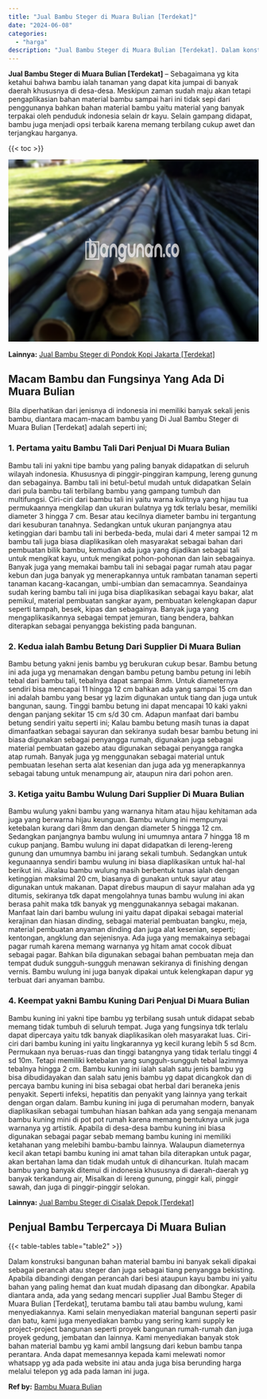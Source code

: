 ```yaml
---
title: "Jual Bambu Steger di Muara Bulian [Terdekat]"
date: "2024-06-08"
categories: 
  - "harga"
description: "Jual Bambu Steger di Muara Bulian [Terdekat]. Dalam konstruksi bangunan bahan material bambu ini banyak sekali dipakai sebagai perancah atau steger dan juga..."
---
```


**Jual Bambu Steger di Muara Bulian \[Terdekat\]** – Sebagaimana yg kita ketahui bahwa bambu ialah tanaman yang dapat kita jumpai di banyak daerah khususnya di desa-desa. Meskipun zaman sudah maju akan tetapi pengaplikasian bahan material bambu sampai hari ini tidak sepi dari penggunanya bahkan bahan material bambu yaitu material yang banyak terpakai oleh penduduk indonesia selain dr kayu. Selain gampang didapat, bambu juga menjadi opsi terbaik karena memang terbilang cukup awet dan terjangkau harganya.

{{< toc >}}

![Jual Bambu Steger di Muara Bulian [Terdekat]](/images/jual-bambu-tali-10.png)

**Lainnya:** [Jual Bambu Steger di Pondok Kopi Jakarta \[Terdekat\]](https://bambu.bangunan.co/jual-bambu-steger-di-pondok-kopi-jakarta-terdekat/)

## Macam Bambu dan Fungsinya Yang Ada Di Muara Bulian

Bila diperhatikan dari jenisnya di indonesia ini memiliki banyak sekali jenis bambu, diantara macam-macam bambu yang Di Jual Bambu Steger di Muara Bulian \[Terdekat\] adalah seperti ini;

### 1\. Pertama yaitu Bambu Tali Dari Penjual Di Muara Bulian

Bambu tali ini yakni tipe bambu yang paling banyak didapatkan di seluruh wilayah indonesia. Khususnya di pinggir-pinggiran kampung, lereng gunung dan sebagainya. Bambu tali ini betul-betul mudah untuk didapatkan Selain dari pula bambu tali terbilang bambu yang gampang tumbuh dan multifungsi. Ciri-ciri dari bambu tali ini yaitu warna kulitnya yang hijau tua permukaannya mengkilap dan ukuran bulatnya yg tdk terlalu besar, memiliki diameter 3 hingga 7 cm. Besar atau kecilnya diameter bambu ini tergantung dari kesuburan tanahnya. Sedangkan untuk ukuran panjangnya atau ketinggian dari bambu tali ini berbeda-beda, mulai dari 4 meter sampai 12 m bambu tali juga biasa diaplikasikan oleh masyarakat sebagai bahan dari pembuatan bilik bambu, kemudian ada juga yang dijadikan sebagai tali untuk mengikat kayu, untuk mengikat pohon-pohonan dan lain sebagainya. Banyak juga yang memakai bambu tali ini sebagai pagar rumah atau pagar kebun dan juga banyak yg menerapkannya untuk rambatan tanaman seperti tanaman kacang-kacangan, umbi-umbian dan semacamnya. Seandainya sudah kering bambu tali ini juga bisa diaplikasikan sebagai kayu bakar, alat pemikul, material pembuatan sangkar ayam, pembuatan kelengkapan dapur seperti tampah, besek, kipas dan sebagainya. Banyak juga yang mengaplikasikannya sebagai tempat jemuran, tiang bendera, bahkan diterapkan sebagai penyangga bekisting pada bangunan.

### 2\. Kedua ialah Bambu Betung Dari Supplier Di Muara Bulian

Bambu betung yakni jenis bambu yg berukuran cukup besar. Bambu betung ini ada juga yg menamakan dengan bambu petung bambu petung ini lebih tebal dari bambu tali, tebalnya dapat sampai 8mm. Untuk diameternya sendiri bisa mencapai 11 hingga 12 cm bahkan ada yang sampai 15 cm dan ini adalah bambu yang besar yg lazim digunakan untuk tiang dan juga untuk bangunan, saung. Tinggi bambu betung ini dapat mencapai 10 kaki yakni dengan panjang sekitar 15 cm s/d 30 cm. Adapun manfaat dari bambu betung sendiri yaitu seperti ini; Kalau bambu betung masih tunas ia dapat dimanfaatkan sebagai sayuran dan sekiranya sudah besar bambu betung ini biasa digunakan sebagai penyangga rumah, digunakan juga sebagai material pembuatan gazebo atau digunakan sebagai penyangga rangka atap rumah. Banyak juga yg menggunakan sebagai material untuk pembuatan lesehan serta alat kesenian dan juga ada yg menerapkannya sebagai tabung untuk menampung air, ataupun nira dari pohon aren.

### 3\. Ketiga yaitu Bambu Wulung Dari Supplier Di Muara Bulian

Bambu wulung yakni bambu yang warnanya hitam atau hijau kehitaman ada juga yang berwarna hijau keunguan. Bambu wulung ini mempunyai ketebalan kurang dari 8mm dan dengan diameter 5 hingga 12 cm. Sedangkan panjangnya bambu wulung ini umumnya antara 7 hingga 18 m cukup panjang. Bambu wulung ini dapat didapatkan di lereng-lereng gunung dan umumnya bambu ini jarang sekali tumbuh. Sedangkan untuk kegunaannya sendiri bambu wulung ini biasa diaplikasikan untuk hal-hal berikut ini. Jikalau bambu wulung masih berbentuk tunas ialah dengan ketinggian maksimal 20 cm, biasanya di gunakan untuk sayur atau digunakan untuk makanan. Dapat direbus maupun di sayur malahan ada yg ditumis, sekiranya tdk dapat mengolahnya tunas bambu wulung ini akan berasa pahit maka tdk banyak yg menggunakannya sebagai makanan. Manfaat lain dari bambu wulung ini yaitu dapat dipakai sebagai material kerajinan dan hiasan dinding, sebagai material pembuatan bangku, meja, material pembuatan anyaman dinding dan juga alat kesenian, seperti; kentongan, angklung dan sejenisnya. Ada juga yang memakainya sebagai pagar rumah karena memang warnanya yg hitam amat cocok dibuat sebagai pagar. Bahkan bila digunakan sebagai bahan pembuatan meja dan tempat duduk sungguh-sungguh menawan sekiranya di finishing dengan vernis. Bambu wulung ini juga banyak dipakai untuk kelengkapan dapur yg terbuat dari anyaman bambu.

### 4\. Keempat yakni Bambu Kuning Dari Penjual Di Muara Bulian

Bambu kuning ini yakni tipe bambu yg terbilang susah untuk didapat sebab memang tidak tumbuh di seluruh tempat. Juga yang fungsinya tdk terlalu dapat dipercaya yaitu tdk banyak diaplikasikan oleh masyarakat luas. Ciri-ciri dari bambu kuning ini yaitu lingkarannya yg kecil kurang lebih 5 sd 8cm. Permukaan nya beruas-ruas dan tinggi batangnya yang tidak terlalu tinggi 4 sd 10m. Tetapi memiliki ketebalan yang sungguh-sungguh tebal lazimnya tebalnya hingga 2 cm. Bambu kuning ini ialah salah satu jenis bambu yg bisa dibudidayakan dan salah satu jenis bambu yg dapat dicangkok dan di percaya bambu kuning ini bisa sebagai obat herbal dari beraneka jenis penyakit. Seperti infeksi, hepatitis dan penyakit yang lainnya yang terkait dengan organ dalam. Bambu kuning ini juga di perumahan modern, banyak diaplikasikan sebagai tumbuhan hiasan bahkan ada yang sengaja menanam bambu kuning mini di pot pot rumah karena memang bentuknya unik juga warnanya yg artistik. Apabila di desa-desa bambu kuning ini biasa digunakan sebagai pagar sebab memang bambu kuning ini memiliki ketahanan yang melebihi bambu-bambu lainnya. Walaupun diameternya kecil akan tetapi bambu kuning ini amat tahan bila diterapkan untuk pagar, akan bertahan lama dan tidak mudah untuk di dihancurkan. Itulah macam bambu yang banyak ditemui di indonesia khususnya di daerah-daerah yg banyak terkandung air, Misalkan di lereng gunung, pinggir kali, pinggir sawah, dan juga di pinggir-pinggir selokan.

**Lainnya:** [Jual Bambu Steger di Cisalak Depok \[Terdekat\]](https://bambu.bangunan.co/jual-bambu-steger-di-cisalak-depok-terdekat/)

## Penjual Bambu Terpercaya Di Muara Bulian

{{< table-tables table="table2" >}}

Dalam konstruksi bangunan bahan material bambu ini banyak sekali dipakai sebagai perancah atau steger dan juga sebagai tiang penyangga bekisting. Apabila dibandingi dengan perancah dari besi ataupun kayu bambu ini yaitu bahan yang paling hemat dan kuat mudah dipasang dan dibongkar. Apabila diantara anda, ada yang sedang mencari supplier Jual Bambu Steger di Muara Bulian \[Terdekat\], terutama bambu tali atau bambu wulung, kami menyediakannya. Kami selain menyediakan material bangunan seperti pasir dan batu, kami juga menyediakan bambu yang sering kami supply ke project-project bangunan seperti proyek bangunan rumah-rumah dan juga proyek gedung, jembatan dan lainnya. Kami menyediakan banyak stok bahan material bambu yg kami ambil langsung dari kebun bambu tanpa perantara. Anda dapat memesannya kepada kami melewati nomor whatsapp yg ada pada website ini atau anda juga bisa berunding harga melalui telepon yg ada pada laman ini juga.

**Ref by:** [Bambu Muara Bulian](https://id.wikipedia.org/wiki/Bambu)
